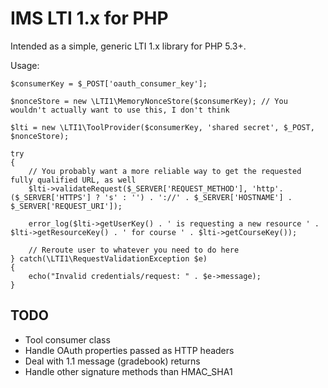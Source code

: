 # IMS LTI 1.x for PHP

Intended as a simple, generic LTI 1.x library for PHP 5.3+.

Usage:

    $consumerKey = $_POST['oauth_consumer_key'];

    $nonceStore = new \LTI1\MemoryNonceStore($consumerKey); // You wouldn't actually want to use this, I don't think

    $lti = new \LTI1\ToolProvider($consumerKey, 'shared secret', $_POST, $nonceStore);

    try
    {
        // You probably want a more reliable way to get the requested fully qualified URL, as well
        $lti->validateRequest($_SERVER['REQUEST_METHOD'], 'http'.($_SERVER['HTTPS'] ? 's' : '') . '://' . $_SERVER['HOSTNAME'] . $_SERVER['REQUEST_URI']);

        error_log($lti->getUserKey() . ' is requesting a new resource ' . $lti->getResourceKey() . ' for course ' . $lti->getCourseKey());

        // Reroute user to whatever you need to do here
    } catch(\LTI1\RequestValidationException $e)
    {
        echo("Invalid credentials/request: " . $e->message);
    }

## TODO

* Tool consumer class
* Handle OAuth properties passed as HTTP headers
* Deal with 1.1 message (gradebook) returns
* Handle other signature methods than HMAC_SHA1


